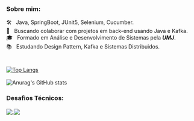 
### Sobre mim:

:hammer_and_wrench: &nbsp; Java, SpringBoot, JUnit5, Selenium, Cucumber.
<br> :rocket:  &nbsp; Buscando colaborar com projetos em back-end usando Java e Kafka.
<br> :mortar_board: &nbsp; Formado em Análise e Desenvolvimento de Sistemas pela ***UMJ***.
<br> :books: &nbsp; Estudando Design Pattern, Kafka e Sistemas Distribuidos.
#

<div align="left">
  
  [![Top Langs](https://github-readme-stats.vercel.app/api/top-langs/?username=pedroalcantara9568&layout=compact)](https://github.com/pedroalcantara9568/github-readme-stats)   
  </br>
  ![Anurag's GitHub stats](https://github-readme-stats.vercel.app/api?username=pedroalcantara9568&show_icons=true&theme=dark)
 </div>
 
 ### Desafios Técnicos:
 <div>
   <a href="https://github.com/anuraghazra/github-readme-stats">
    <img align="center" src="https://github-readme-stats.vercel.app/api/pin/?username=pedroalcantara9568&repo=pauta-api" />
  </a>
  <a href="https://github.com/anuraghazra/convoychat">
    <img align="center" src="https://github-readme-stats.vercel.app/api/pin/?username=pedroalcantara9568&repo=delivery-api" />
  </a>
</div>
    
